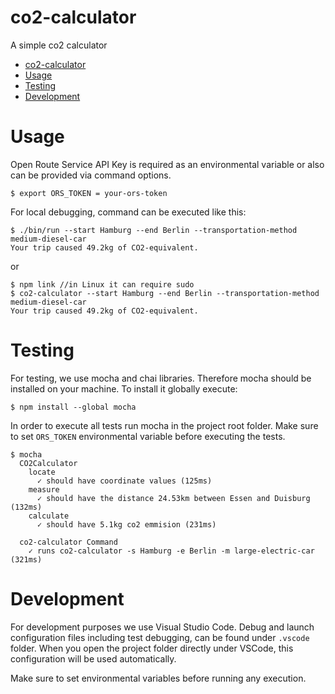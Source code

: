co2-calculator
==============

A simple co2 calculator

<!-- toc -->
- [co2-calculator](#co2-calculator)
- [Usage](#usage)
- [Testing](#testing)
- [Development](#development)
<!-- tocstop -->
# Usage
<!-- usage -->
Open Route Service API Key is required as an environmental variable or also can be provided via command options.
```sh-session
$ export ORS_TOKEN = your-ors-token
```
For local debugging, command can be executed like this:
```sh-session
$ ./bin/run --start Hamburg --end Berlin --transportation-method medium-diesel-car
Your trip caused 49.2kg of CO2-equivalent.
```
or 
```sh-session
$ npm link //in Linux it can require sudo
$ co2-calculator --start Hamburg --end Berlin --transportation-method medium-diesel-car
Your trip caused 49.2kg of CO2-equivalent.
```
<!-- usagestop -->
# Testing
For testing, we use mocha and chai libraries. Therefore mocha should be installed on your machine. To install it globally execute:
```sh-session
$ npm install --global mocha
```
In order to execute all tests run mocha in the project root folder. Make sure to set `ORS_TOKEN` environmental variable before executing the tests.
```sh-session
$ mocha
  CO2Calculator
    locate
      ✓ should have coordinate values (125ms)
    measure
      ✓ should have the distance 24.53km between Essen and Duisburg (132ms)
    calculate
      ✓ should have 5.1kg co2 emmision (231ms)

  co2-calculator Command
    ✓ runs co2-calculator -s Hamburg -e Berlin -m large-electric-car (321ms)
```
# Development
For development purposes we use Visual Studio Code. Debug and launch configuration files including test debugging, can be found under `.vscode` folder. When you open the project folder directly under VSCode, this configuration will be used automatically.

Make sure to set environmental variables before running any execution.
